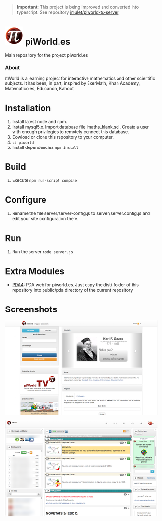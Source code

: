 > __Important__: This project is being improved and converted into typescript. See repository [jmulet/piworld-ts-server](https://github.com/jmulet/piworld-ts-server)

# ![logo](/screenshots/logo.png) piWorld.es 

Main repository for the project piworld.es

### About
πWorld is a learning project for interactive mathematics and other scientific subjects. It has been, in part, inspired by ExerMath, Khan Academy, Matematico.es, Educanon, Kahoot

# Installation
1. Install latest node and npm.
2. Install mysql5.x. Import database file imaths_blank.sql. Create a user with enough privilegies to remotely connect this database.
3. Dowload or clone this repository to your computer.
4. `cd piworld`
5. Install dependencies `npm install`

# Build
1. Execute `npm run-script compile`

# Configure
1. Rename the file server/server-config.js to server/server.config.js and edit your site configuration there.

# Run
1. Run the server `node server.js`

# Extra Modules
- [PDA4](https://github.com/jmulet/pda4): PDA web for piworld.es. Just copy the dist/ folder of this repository into public/pda directory of the current repository.

# Screenshots
![Login page](/screenshots/login.png)

![Teacher homepage](/screenshots/teacherhome.png)
